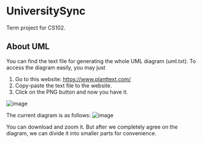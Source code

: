 # UniversitySync
Term project for CS102.
## About UML
You can find the text file for generating the whole UML diagram (uml.txt). To access the diagram easily, you may just 
1) Go to this website: https://www.planttext.com/
2) Copy-paste the text file to the website. 
3) Click on the PNG button and now you have it.

![image](https://github.com/Bilkent2024-CS102/UniversitySync/assets/74462484/4b75ca16-7f44-43be-ad8c-9a13b1c79e7d)

The current diagram is as follows:
![image](https://github.com/Bilkent2024-CS102/UniversitySync/assets/74462484/a7393158-4514-4c0d-9c43-e33cbf067b0e)

You can download and zoom it. But after we completely agree on the diagram, we can divide it into smaller parts for convenience.
